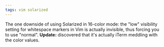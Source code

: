 ```yaml
---
tags: vim solarized
---
```


The one downside of using Solarized in 16-color mode: the "low" visibility setting for whitespace markers in Vim is actually invisible, thus forcing you to use "normal". **Update:** discovered that it's actually iTerm meddling with the color values.
